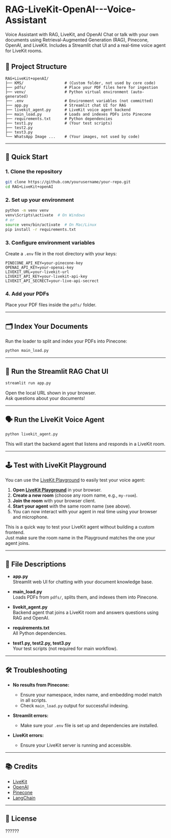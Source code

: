 # RAG-LiveKit-OpenAI---Voice-Assistant
Voice Assistant with RAG, LiveKit, and OpenAI Chat or talk with your own documents using Retrieval-Augmented Generation (RAG), Pinecone, OpenAI, and LiveKit. Includes a Streamlit chat UI and a real-time voice agent for LiveKit rooms.


## 📁 Project Structure

```
RAG+LiveKit+openAI/
├── KMS/                  # (Custom folder, not used by core code)
├── pdfs/                 # Place your PDF files here for ingestion
├── venv/                 # Python virtual environment (auto-generated)
├── .env                  # Environment variables (not committed)
├── app.py                # Streamlit chat UI for RAG
├── livekit_agent.py      # LiveKit voice agent backend
├── main_load.py          # Loads and indexes PDFs into Pinecone
├── requirements.txt      # Python dependencies
├── test1.py              # (Your test scripts)
├── test2.py
├── test3.py
└── WhatsApp Image ...    # (Your images, not used by code)
```

---

## 🚀 Quick Start

### 1. **Clone the repository**

```sh
git clone https://github.com/yourusername/your-repo.git
cd RAG+LiveKit+openAI
```

### 2. **Set up your environment**

```sh
python -m venv venv
venv\Scripts\activate  # On Windows
# or
source venv/bin/activate  # On Mac/Linux
pip install -r requirements.txt
```

### 3. **Configure environment variables**

Create a `.env` file in the root directory with your keys:
```
PINECONE_API_KEY=your-pinecone-key
OPENAI_API_KEY=your-openai-key
LIVEKIT_URL=your-livekit-url
LIVEKIT_API_KEY=your-livekit-api-key
LIVEKIT_API_SECRECT=your-live-api-secrect
```

### 4. **Add your PDFs**

Place your PDF files inside the `pdfs/` folder.

---

## 🗂️ Index Your Documents

Run the loader to split and index your PDFs into Pinecone:

```sh
python main_load.py
```

---

## 💬 Run the Streamlit RAG Chat UI

```sh
streamlit run app.py
```
Open the local URL shown in your browser.  
Ask questions about your documents!

---

## 🗣️ Run the LiveKit Voice Agent

```sh
python livekit_agent.py
```
This will start the backend agent that listens and responds in a LiveKit room.

---

## 🕹️ Test with LiveKit Playground

You can use the [LiveKit Playground](https://playground.livekit.io/) to easily test your voice agent:

1. **Open [LiveKit Playground](https://playground.livekit.io/)** in your browser.
2. **Create a new room** (choose any room name, e.g., `my-room`).
3. **Join the room** with your browser client.
4. **Start your agent** with the same room name (see above).
5. You can now interact with your agent in real time using your browser and microphone.

This is a quick way to test your LiveKit agent without building a custom frontend.  
Just make sure the room name in the Playground matches the one your agent joins.

---

## 📝 File Descriptions

- **app.py**  
  Streamlit web UI for chatting with your document knowledge base.

- **main_load.py**  
  Loads PDFs from `pdfs/`, splits them, and indexes them into Pinecone.

- **livekit_agent.py**  
  Backend agent that joins a LiveKit room and answers questions using RAG and OpenAI.

- **requirements.txt**  
  All Python dependencies.

- **test1.py, test2.py, test3.py**  
  Your test scripts (not required for main workflow).

---

## 🛠️ Troubleshooting

- **No results from Pinecone:**  
  - Ensure your namespace, index name, and embedding model match in all scripts.
  - Check `main_load.py` output for successful indexing.

- **Streamlit errors:**  
  - Make sure your `.env` file is set up and dependencies are installed.

- **LiveKit errors:**  
  - Ensure your LiveKit server is running and accessible.

---

## 📚 Credits

- [LiveKit](https://livekit.io/)
- [OpenAI](https://openai.com/)
- [Pinecone](https://www.pinecone.io/)
- [LangChain](https://www.langchain.com/)

---

## 📝 License

??????